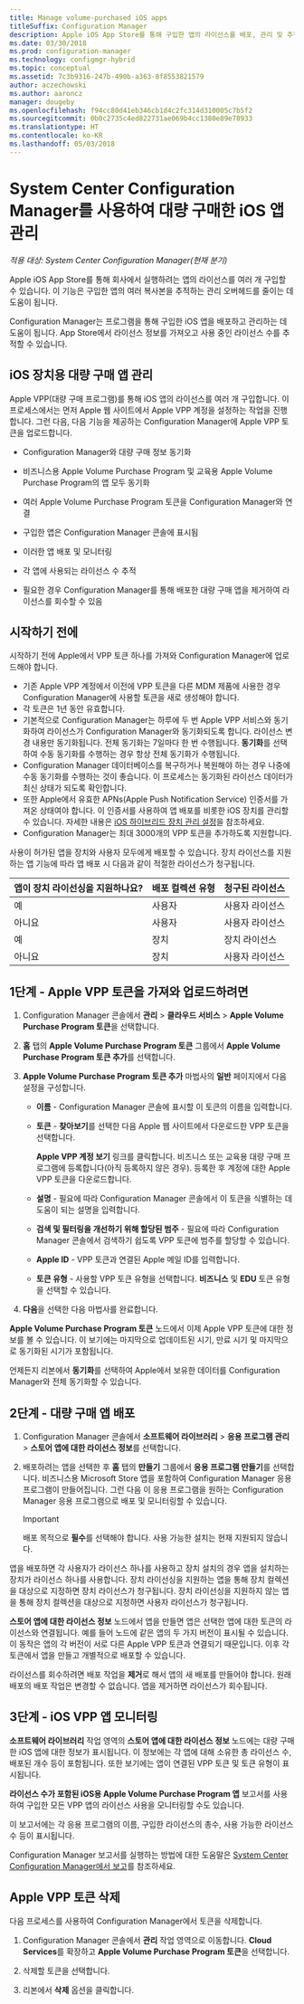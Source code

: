 ```yaml
---
title: Manage volume-purchased iOS apps
titleSuffix: Configuration Manager
description: Apple iOS App Store를 통해 구입한 앱의 라이선스를 배포, 관리 및 추적합니다.
ms.date: 03/30/2018
ms.prod: configuration-manager
ms.technology: configmgr-hybrid
ms.topic: conceptual
ms.assetid: 7c3b9316-247b-490b-a363-8f8553821579
author: aczechowski
ms.author: aaroncz
manager: dougeby
ms.openlocfilehash: f94cc80d41eb346cb1d4c2fc314d310005c7b5f2
ms.sourcegitcommit: 0b0c2735c4ed822731ae069b4cc1380e89e78933
ms.translationtype: HT
ms.contentlocale: ko-KR
ms.lasthandoff: 05/03/2018
---
```

# <a name="manage-volume-purchased-ios-apps-with-system-center-configuration-manager"></a>System Center Configuration Manager를 사용하여 대량 구매한 iOS 앱 관리

*적용 대상: System Center Configuration Manager(현재 분기)*



 Apple iOS App Store를 통해 회사에서 실행하려는 앱의 라이선스를 여러 개 구입할 수 있습니다. 이 기능은 구입한 앱의 여러 복사본을 추적하는 관리 오버헤드를 줄이는 데 도움이 됩니다.  

 Configuration Manager는 프로그램을 통해 구입한 iOS 앱을 배포하고 관리하는 데 도움이 됩니다. App Store에서 라이선스 정보를 가져오고 사용 중인 라이선스 수를 추적할 수 있습니다.  



## <a name="manage-volume-purchased-apps-for-ios-devices"></a>iOS 장치용 대량 구매 앱 관리  
 Apple VPP(대량 구매 프로그램)를 통해 iOS 앱의 라이선스를 여러 개 구입합니다. 이 프로세스에서는 먼저 Apple 웹 사이트에서 Apple VPP 계정을 설정하는 작업을 진행합니다. 그런 다음, 다음 기능을 제공하는 Configuration Manager에 Apple VPP 토큰을 업로드합니다.  

-   Configuration Manager와 대량 구매 정보 동기화  
 
- 비즈니스용 Apple Volume Purchase Program 및 교육용 Apple Volume Purchase Program의 앱 모두 동기화  

- 여러 Apple Volume Purchase Program 토큰을 Configuration Manager와 연결  

-   구입한 앱은 Configuration Manager 콘솔에 표시됨  

-   이러한 앱 배포 및 모니터링  

-   각 앱에 사용되는 라이선스 수 추적   

-   필요한 경우 Configuration Manager를 통해 배포한 대량 구매 앱을 제거하여 라이선스를 회수할 수 있음  



## <a name="before-you-start"></a>시작하기 전에  
 시작하기 전에 Apple에서 VPP 토큰 하나를 가져와 Configuration Manager에 업로드해야 합니다.  

-   기존 Apple VPP 계정에서 이전에 VPP 토큰을 다른 MDM 제품에 사용한 경우 Configuration Manager에 사용할 토큰을 새로 생성해야 합니다.  
-   각 토큰은 1년 동안 유효합니다.  
-   기본적으로 Configuration Manager는 하루에 두 번 Apple VPP 서비스와 동기화하여 라이선스가 Configuration Manager와 동기화되도록 합니다. 라이선스 변경 내용만 동기화됩니다. 전체 동기화는 7일마다 한 번 수행됩니다. **동기화**를 선택하여 수동 동기화를 수행하는 경우 항상 전체 동기화가 수행됩니다.  
-   Configuration Manager 데이터베이스를 복구하거나 복원해야 하는 경우 나중에 수동 동기화를 수행하는 것이 좋습니다. 이 프로세스는 동기화된 라이선스 데이터가 최신 상태가 되도록 확인합니다.  
-   또한 Apple에서 유효한 APNs(Apple Push Notification Service) 인증서를 가져온 상태여야 합니다. 이 인증서를 사용하여 앱 배포를 비롯한 iOS 장치를 관리할 수 있습니다. 자세한 내용은 [iOS 하이브리드 장치 관리 설정](enroll-hybrid-ios-mac.md)을 참조하세요.  
-   Configuration Manager는 최대 3000개의 VPP 토큰을 추가하도록 지원합니다.

사용이 허가된 앱을 장치와 사용자 모두에게 배포할 수 있습니다. 장치 라이선스를 지원하는 앱 기능에 따라 앱 배포 시 다음과 같이 적절한 라이선스가 청구됩니다.

|앱이 장치 라이선싱을 지원하나요?|배포 컬렉션 유형|청구된 라이선스|
|---|---|---|
|예|사용자|사용자 라이선스|
|아니요|사용자|사용자 라이선스|
|예|장치|장치 라이선스|
|아니요|장치|사용자 라이선스|



## <a name="step-1---to-get-and-upload-an-apple-vpp-token"></a>1단계 - Apple VPP 토큰을 가져와 업로드하려면  

1.  Configuration Manager 콘솔에서 **관리** > **클라우드 서비스** > **Apple Volume Purchase Program 토큰**을 선택합니다.   

3.  **홈** 탭의 **Apple Volume Purchase Program 토큰** 그룹에서 **Apple Volume Purchase Program 토큰 추가**를 선택합니다.  

4.  **Apple Volume Purchase Program 토큰 추가** 마법사의 **일반** 페이지에서 다음 설정을 구성합니다.   

    -   **이름** - Configuration Manager 콘솔에 표시할 이 토큰의 이름을 입력합니다.  

    -   **토큰** - **찾아보기**를 선택한 다음 Apple 웹 사이트에서 다운로드한 VPP 토큰을 선택합니다.  

         **Apple VPP 계정 보기** 링크를 클릭합니다. 비즈니스 또는 교육용 대량 구매 프로그램에 등록합니다(아직 등록하지 않은 경우). 등록한 후 계정에 대한 Apple VPP 토큰을 다운로드합니다.  

    -   **설명** - 필요에 따라 Configuration Manager 콘솔에서 이 토큰을 식별하는 데 도움이 되는 설명을 입력합니다.  

    -   **검색 및 필터링을 개선하기 위해 할당된 범주** - 필요에 따라 Configuration Manager 콘솔에서 검색하기 쉽도록 VPP 토큰에 범주를 할당할 수 있습니다.  
    -   **Apple ID** - VPP 토큰과 연결된 Apple 메일 ID를 입력합니다.
    -   **토큰 유형** - 사용할 VPP 토큰 유형을 선택합니다. **비즈니스** 및 **EDU** 토큰 유형을 선택할 수 있습니다.

5.  **다음**을 선택한 다음 마법사를 완료합니다.  

**Apple Volume Purchase Program 토큰** 노드에서 이제 Apple VPP 토큰에 대한 정보를 볼 수 있습니다. 이 보기에는 마지막으로 업데이트된 시기, 만료 시기 및 마지막으로 동기화된 시기가 포함됩니다.

언제든지 리본에서 **동기화**를 선택하여 Apple에서 보유한 데이터를 Configuration Manager와 전체 동기화할 수 있습니다.  



## <a name="step-2---deploy-a-volume-purchased-app"></a>2단계 - 대량 구매 앱 배포  

1.  Configuration Manager 콘솔에서 **소프트웨어 라이브러리** > **응용 프로그램 관리** > **스토어 앱에 대한 라이선스 정보**를 선택합니다.  

3.  배포하려는 앱을 선택한 후 **홈** 탭의 **만들기** 그룹에서 **응용 프로그램 만들기**를 선택합니다.
비즈니스용 Microsoft Store 앱을 포함하여 Configuration Manager 응용 프로그램이 만들어집니다. 그런 다음 이 응용 프로그램을 원하는 Configuration Manager 응용 프로그램으로 배포 및 모니터링할 수 있습니다.  

    > [!IMPORTANT]  
    > 배포 목적으로 **필수**를 선택해야 합니다. 사용 가능한 설치는 현재 지원되지 않습니다.

 앱을 배포하면 각 사용자가 라이선스 하나를 사용하고 장치 설치의 경우 앱을 설치하는 장치가 라이선스 하나를 사용합니다. 장치 라이선싱을 지원하는 앱을 통해 장치 컬렉션을 대상으로 지정하면 장치 라이선스가 청구됩니다. 장치 라이선싱을 지원하지 않는 앱을 통해 장치 컬렉션을 대상으로 지정하면 사용자 라이선스가 청구됩니다. 

 **스토어 앱에 대한 라이선스 정보** 노드에서 앱을 만들면 앱은 선택한 앱에 대한 토큰의 라이선스와 연결됩니다. 예를 들어 노드에 같은 앱의 두 가지 버전이 표시될 수 있습니다. 이 동작은 앱의 각 버전이 서로 다른 Apple VPP 토큰과 연결되기 때문입니다. 이후 각 토큰에서 앱을 만들고 개별적으로 배포할 수 있습니다.

 라이선스를 회수하려면 배포 작업을 **제거**로 해서 앱의 새 배포를 만들어야 합니다. 원래 배포의 배포 작업은 변경할 수 없습니다. 앱을 제거하면 라이선스가 회수됩니다.  



## <a name="step-3---monitor-ios-vpp-apps"></a>3단계 - iOS VPP 앱 모니터링  
 **소프트웨어 라이브러리** 작업 영역의 **스토어 앱에 대한 라이선스 정보** 노드에는 대량 구매한 iOS 앱에 대한 정보가 표시됩니다. 이 정보에는 각 앱에 대해 소유한 총 라이선스 수, 배포된 개수 등이 포함됩니다. 또한 보기에는 앱이 연결된 VPP 토큰 및 토큰 유형이 표시됩니다.

 **라이선스 수가 포함된 iOS용 Apple Volume Purchase Program 앱** 보고서를 사용하여 구입한 모든 VPP 앱의 라이선스 사용을 모니터링할 수도 있습니다.  

 이 보고서에는 각 응용 프로그램의 이름, 구입한 라이선스의 총수, 사용 가능한 라이선스 수 등이 표시됩니다.  

 Configuration Manager 보고서를 실행하는 방법에 대한 도움말은 [System Center Configuration Manager에서 보고](../../core/servers/manage/reporting.md)를 참조하세요.  



## <a name="delete-an-apple-vpp-token"></a>Apple VPP 토큰 삭제  
<!--505268-->

다음 프로세스를 사용하여 Configuration Manager에서 토큰을 삭제합니다.  

1. Configuration Manager 콘솔에서 **관리** 작업 영역으로 이동합니다. **Cloud Services**를 확장하고 **Apple Volume Purchase Program 토큰**을 선택합니다.  

2. 삭제할 토큰을 선택합니다.  

3. 리본에서 **삭제** 옵션을 클릭합니다.  

